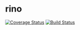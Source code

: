 # rino

[![Coverage Status](https://coveralls.io/repos/github/ocavue/rino/badge.svg?branch=master)](https://coveralls.io/github/ocavue/rino?branch=master)
[![Build Status](https://circleci.com/gh/ocavue/rino/tree/master.svg?&style=shield)](https://circleci.com/gh/ocavue/rino/tree/master)
